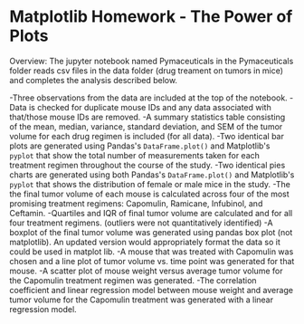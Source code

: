 # Matplotlib Homework - The Power of Plots

Overview: The jupyter notebook named Pymaceuticals in the Pymaceuticals folder reads csv files in the data folder (drug treament on tumors in mice) and completes the analysis described below.

-Three observations from the data are included at the top of the notebook.
-Data is checked for duplicate mouse IDs and any data associated with that/those mouse IDs are removed.
-A summary statistics table consisting of the mean, median, variance, standard deviation, and SEM of the tumor volume for each drug regimen is included (for all data).
-Two identical bar plots are generated using Pandas's `DataFrame.plot()` and Matplotlib's `pyplot` that show the total number of measurements taken for each treatment regimen throughout the course of the study.
-Two identical pies charts are generated using both Pandas's `DataFrame.plot()` and Matplotlib's `pyplot` that shows the distribution of female or male mice in the study.
-The the final tumor volume of each mouse is calculated across four of the most promising treatment regimens: Capomulin, Ramicane, Infubinol, and Ceftamin. 
-Quartiles and IQR of final tumor volume are calculated and for all four treatment regimens. (outliers were not quantitatively identified)
-A boxplot of the final tumor volume was generated using pandas box plot (not matplotlib). An updated version would appropriately format the data so it could be used in matplot lib.
-A mouse that was treated with Capomulin was chosen and  a line plot of tumor volume vs. time point was generated for that mouse.
-A scatter plot of mouse weight versus average tumor volume for the Capomulin treatment regimen was generated.
-The correlation coefficient and linear regression model between mouse weight and average tumor volume for the Capomulin treatment was generated with a linear regression model. 

